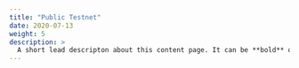 ```yaml
---
title: "Public Testnet"
date: 2020-07-13
weight: 5
description: >
  A short lead descripton about this content page. It can be **bold** or _italic_ and can be split over multiple paragraphs.
---
```


